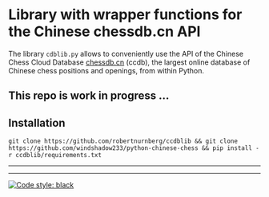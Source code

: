 # Library with wrapper functions for the Chinese chessdb.cn API

The library `cdblib.py` allows to conveniently use the API of the Chinese Chess Cloud Database [chessdb.cn](https://chessdb.cn/query_en/) (ccdb), the largest online database of Chinese chess positions and openings, from within Python.

## This repo is work in progress ...

## Installation

```shell
git clone https://github.com/robertnurnberg/ccdblib && git clone https://github.com/windshadow233/python-chinese-chess && pip install -r ccdblib/requirements.txt
```

---


---
[![Code style: black](https://img.shields.io/badge/code%20style-black-000000.svg)](https://github.com/psf/black)
